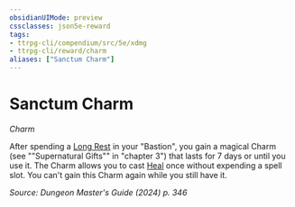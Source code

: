 ```yaml
---
obsidianUIMode: preview
cssclasses: json5e-reward
tags:
- ttrpg-cli/compendium/src/5e/xdmg
- ttrpg-cli/reward/charm
aliases: ["Sanctum Charm"]
---
```

# Sanctum Charm
*Charm*  

After spending a [Long Rest](3-Mechanics/CLI/rules/variant-rules/long-rest-xphb.md) in your "Bastion", you gain a magical Charm (see ""Supernatural Gifts"" in "chapter 3") that lasts for 7 days or until you use it. The Charm allows you to cast [Heal](3-Mechanics/CLI/spells/heal-xphb.md) once without expending a spell slot. You can't gain this Charm again while you still have it.

*Source: Dungeon Master's Guide (2024) p. 346*
